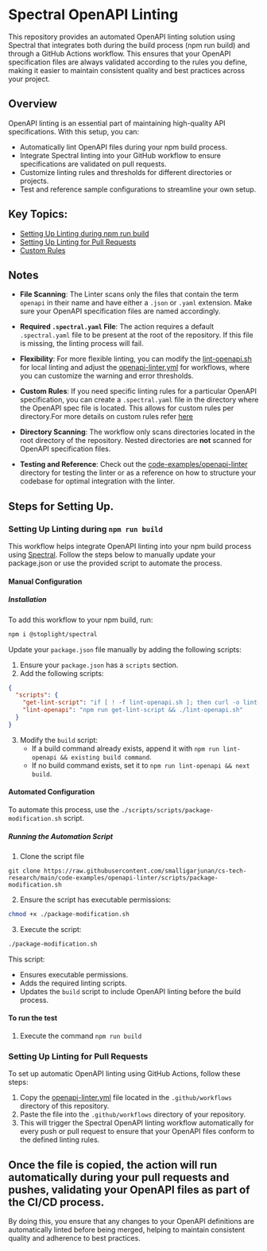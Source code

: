 # Spectral OpenAPI Linting 
This repository provides an automated OpenAPI linting solution using Spectral that integrates both during the build process (npm run build) and through a GitHub Actions workflow. This ensures that your OpenAPI specification files are always validated according to the rules you define, making it easier to maintain consistent quality and best practices across your project.

## Overview
OpenAPI linting is an essential part of maintaining high-quality API specifications. With this setup, you can:

- Automatically lint OpenAPI files during your npm build process. 
- Integrate Spectral linting into your GitHub workflow to ensure specifications are validated on pull requests.
- Customize linting rules and thresholds for different directories or projects.
- Test and reference sample configurations to streamline your own setup.

## Key Topics:
- [Setting Up Linting during npm run build](#setting-up-linting-during-npm-run-build)
- [Setting Up Linting for Pull Requests](#setting-up-linting-for-pull-requests)
- [Custom Rules](./error-injected/README.md)

## Notes
- **File Scanning**: The Linter scans only the files that contain the term `openapi` in their name and have either a `.json` or `.yaml` extension. Make sure your OpenAPI specification files are named accordingly.

- **Required `.spectral.yaml` File**: The action requires a default `.spectral.yaml` file to be present at the root of the repository. If this file is missing, the linting process will fail.

- **Flexibility**: For more flexible linting, you can modify the [lint-openapi.sh](./scripts/lint-openapi.sh) for local linting and adjust the [openapi-linter.yml](../../.github/workflows/openapi-linter.yml) for workflows, where you can customize the warning and error thresholds.

- **Custom Rules**: If you need specific linting rules for a particular OpenAPI specification, you can create a `.spectral.yaml` file in the directory where the OpenAPI spec file is located. This allows for custom rules per directory.For more details on custom rules refer [here](https://docs.stoplight.io/docs/spectral/d3482ff0ccae9-rules)

- **Directory Scanning**: The workflow only scans directories located in the root directory of the repository. Nested directories are **not** scanned for OpenAPI specification files.

- **Testing and Reference**: Check out the [code-examples/openapi-linter](../openapi-linter/) directory for testing the linter or as a reference on how to structure your codebase for optimal integration with the linter.

## Steps for Setting Up.
### Setting Up Linting during `npm run build`
This workflow helps integrate OpenAPI linting into your npm build process using [Spectral](https://github.com/stoplightio/spectral). Follow the steps below to manually update your package.json or use the provided script to automate the process.
#### Manual Configuration

##### Installation

To add this workflow to your npm build, run:

```sh
npm i @stoplight/spectral
```



Update your `package.json` file manually by adding the following scripts:

1. Ensure your `package.json` has a `scripts` section.
2. Add the following scripts:

```json
{
  "scripts": {
    "get-lint-script": "if [ ! -f lint-openapi.sh ]; then curl -o lint-openapi.sh https://raw.githubusercontent.com/smalligarjunan/cs-tech-research/main/code-examples/openapi-linter/scripts/lint-openapi.sh && chmod +x lint-openapi.sh; fi",
    "lint-openapi": "npm run get-lint-script && ./lint-openapi.sh"
  }
}
```

3. Modify the `build` script:
   - If a build command already exists, append it with `npm run lint-openapi && existing build command`.
   - If no build command exists, set it to `npm run lint-openapi && next build`.

#### Automated Configuration

To automate this process, use the `./scripts/scripts/package-modification.sh` script.

##### Running the Automation Script
1. Clone the script file
```
git clone https://raw.githubusercontent.com/smalligarjunan/cs-tech-research/main/code-examples/openapi-linter/scripts/package-modification.sh
```

2. Ensure the script has executable permissions:

```sh
chmod +x ./package-modification.sh
```

3. Execute the script:

```sh
./package-modification.sh
```

This script:
- Ensures executable permissions.
- Adds the required linting scripts.
- Updates the `build` script to include OpenAPI linting before the build process.

#### To run the test
1. Execute the command
```npm run build```

### Setting Up Linting for Pull Requests

To set up automatic OpenAPI linting using GitHub Actions, follow these steps:

1. Copy the [openapi-linter.yml](../../.github/workflows/openapi-linter.yml) file located in the `.github/workflows` directory of this repository.
2. Paste the  file into the `.github/workflows` directory of your repository.
3. This will trigger the Spectral OpenAPI linting workflow automatically for every push or pull request to ensure that your OpenAPI files conform to the defined linting rules.

Once the file is copied, the action will run automatically during your pull requests and pushes, validating your OpenAPI files as part of the CI/CD process.
---
By doing this, you ensure that any changes to your OpenAPI definitions are automatically linted before being merged, helping to maintain consistent quality and adherence to best practices.